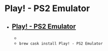 # Play! - PS2 Emulator
- [Play! - PS2 Emulator](https://purei.org/)
  - 
  - 
  - `brew cask install Play! - PS2 Emulator`
